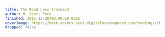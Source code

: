```yaml
---
title: The Road Less Traveled
author: M. Scott Peck
finished: 2015-12-28T00:00:00.000Z
coverImage: https://book-covers.nyc3.digitaloceanspaces.com/readings/the-road-less-traveled-01.jpg
dropped: false
---
```


